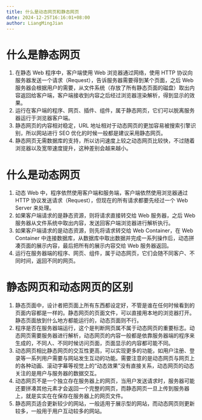 ```yaml
---
title: 什么是动态网页和静态网页
date: 2024-12-25T16:16:01+08:00
author: LiangMingJian
---
```


# 什么是静态网页

1. 在静态 Web 程序中，客户端使用 Web 浏览器通过网络，使用 HTTP 协议向服务器发送一个请求（Request），告诉服务器需要得到某个页面，之后 Web 服务器会根据用户的需要，从文件系统（存放了所有静态页面的磁盘）取出内容返回给客户端，客户端接收到内容之后经过浏览器渲染解析，得到显示的效果。
5. 运行在客户端的程序、网页、插件、组件，属于静态网页，它们可以脱离服务器运行于浏览器客户端。
6. 静态网页的内容相对稳定，URL 地址相对于动态网页的更加容易被搜索引擎识别，所以网站进行 SEO 优化的时候一般都是建议采用静态网页。
7. 静态网页无需数据库的支持，所以访问速度上较之动态网页比较快，不过随着浏览器以及宽带速度提升，这种差别会越来越小。

# 什么是动态网页

1. 动态 Web 中，程序依然使用客户端和服务端，客户端依然使用浏览器通过 HTTP 协议发送请求（Request），但现在的所有请求都要先经过一个 Web Server 来处理。
2. 如果客户端请求的是静态资源，则将请求直接转交给 Web 服务器，之后 Web 服务器从文件系统中取出内容，发送回客户端浏览器进行解析执行。
3. 如果客户端请求的是动态资源，则先将请求转交给 Web Container，在 Web Container 中连接数据库，从数据库中取出数据并完成一系列操作后，动态拼凑页面的展示内容，最后把所有的展示内容交给 Web 服务器返回。
4. 运行在服务器端的程序、网页、组件，属于动态网页，它们会随不同客户、不同时间，返回不同的网页。

# 静态网页和动态网页的区别

1. 静态页面中，设计者把页面上所有东西都设定好，不管是谁在任何时候看到的页面内容都是一样的。静态网页的页面文件，可以直接用本地的浏览器打开。静态页面放到什么地方都能运行的，动态页面则不行。
2. 程序是否在服务器端运行，这个是判断网页属不属于动态网页的重要标志。动态网页需要服务器进行解析，动态网页的内容一般都是依靠服务器端的程序来生成的，不同人、不同时候访问页面，页面显示的内容都可能不同。
3. 动态网页相比静态网页的交互性更高，可以实现更多的功能，如用户注册、登录等一系列用户需要与网站发生互动的功能。需要注意的是动态网页与网页上的各种动画、滚动字幕等视觉上的“动态效果”没有直接关系，动态网页的动态关注的是用户与服务器的数据交互。
4. 动态网页不是一个独立存在服务器上的网页，当用户发送请求时，服务器可能还要拼凑其他元素才会返回一个完整的网页，而静态网页一旦上传到服务器上，就是实实在在保存在服务器上的网页文件。
8. 静态网页适合更新较少的网站，一般适用于展示型的网站，而动态网页则更新较多，一般用于用户互动较多的网站。
